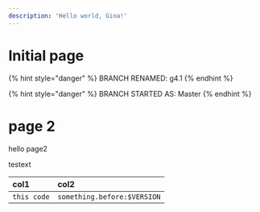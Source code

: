 ```yaml
---
description: 'Hello world, Gina!'
---
```


# Initial page

{% hint style="danger" %}
BRANCH RENAMED: g4.1
{% endhint %}

{% hint style="danger" %}
BRANCH STARTED AS: Master
{% endhint %}

# page 2

hello page2

testext

| col1 | col2 |
| :--- | :--- |
| `this code` | `something.before:$VERSION` |

